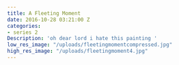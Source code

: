 ```yaml
---
title: A Fleeting Moment
date: 2016-10-28 03:21:00 Z
categories:
- series 2
Description: 'oh dear lord i hate this painting '
low_res_image: "/uploads/fleetingmomentcompressed.jpg"
high_res_image: "/uploads/fleetingmoment4.jpg"
---
```


